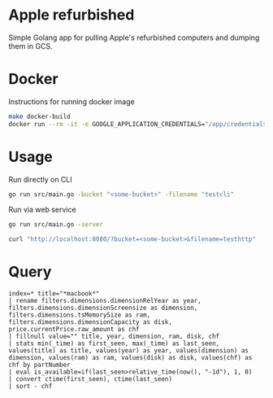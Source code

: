 # Apple refurbished

Simple Golang app for pulling Apple's refurbished computers and dumping them in GCS.

# Docker

Instructions for running docker image
```bash
make docker-build
docker run --rm -it -e GOOGLE_APPLICATION_CREDENTIALS="/app/credentials.json" -v $HOME/.config/gcloud/application_default_credentials.json:/app/credentials.json applerefurbished -bucket <your_bucket> [-filename <test_filename>]
```

# Usage

Run directly on CLI
```bash
go run src/main.go -bucket "<some-bucket>" -filename "testcli"
```

Run via web service
```bash
go run src/main.go -server

curl "http://localhost:8080/?bucket=<some-bucket>&filename=testhttp"
```

# Query

```
index=* title="*macbook*"
| rename filters.dimensions.dimensionRelYear as year, filters.dimensions.dimensionScreensize as dimension, filters.dimensions.tsMemorySize as ram, filters.dimensions.dimensionCapacity as disk, price.currentPrice.raw_amount as chf
| fillnull value="" title, year, dimension, ram, disk, chf
| stats min(_time) as first_seen, max(_time) as last_seen, values(title) as title, values(year) as year, values(dimension) as dimension, values(ram) as ram, values(disk) as disk, values(chf) as chf by partNumber
| eval is_available=if(last_seen>relative_time(now(), "-1d"), 1, 0)
| convert ctime(first_seen), ctime(last_seen)
| sort - chf
```

